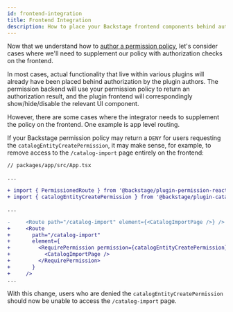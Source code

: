 ```yaml
---
id: frontend-integration
title: Frontend Integration
description: How to place your Backstage frontend components behind authorization
---
```


Now that we understand how to [author a permission policy](./writing-a-policy.md), let's consider cases where we'll need to supplement our policy with authorization checks on the frontend.

In most cases, actual functionality that live within various plugins will already have been placed behind authorization by the plugin authors. The permission backend will use your permission policy to return an authorization result, and the plugin frontend will correspondingly show/hide/disable the relevant UI component.

However, there are some cases where the integrator needs to supplement the policy on the frontend. One example is app level routing.

If your Backstage permission policy may return a `DENY` for users requesting the `catalogEntityCreatePermission`, it may make sense, for example, to remove access to the `/catalog-import` page entirely on the frontend:

```diff
// packages/app/src/App.tsx

...

+ import { PermissionedRoute } from '@backstage/plugin-permission-react';
+ import { catalogEntityCreatePermission } from '@backstage/plugin-catalog-common';

...

-     <Route path="/catalog-import" element={<CatalogImportPage />} />
+     <Route
+       path="/catalog-import"
+       element={
+         <RequirePermission permission={catalogEntityCreatePermission}>
+           <CatalogImportPage />
+         </RequirePermission>
+       }
+     />
...

```

With this change, users who are denied the `catalogEntityCreatePermission` should now be unable to access the `/catalog-import` page.
